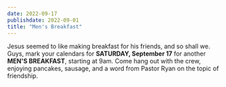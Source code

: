 ```yaml
---
date: 2022-09-17
publishdate: 2022-09-01
title: "Men's Breakfast"
---
```


Jesus seemed to like making breakfast for his friends, and so shall we. Guys, mark your calendars for **SATURDAY, September 17** for another **MEN'S BREAKFAST**, starting at 9am. Come hang out with the crew, enjoying pancakes, sausage, and a word from Pastor Ryan on the topic of friendship.
